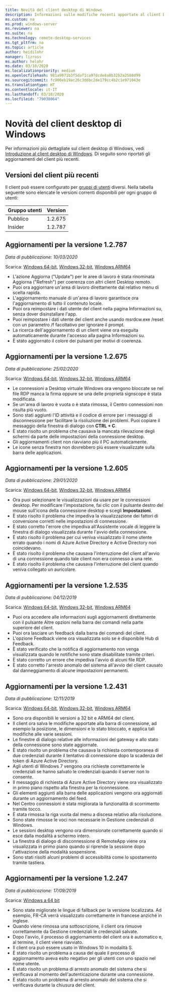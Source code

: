 ```yaml
---
title: Novità del client desktop di Windows
description: Informazioni sulle modifiche recenti apportate al client Desktop remoto per Windows Desktop
ms.custom: na
ms.prod: windows-server
ms.reviewer: na
ms.suite: na
ms.technology: remote-desktop-services
ms.tgt_pltfrm: na
ms.topic: article
author: heidilohr
manager: lizross
ms.author: helohr
ms.date: 03/10/2020
ms.localizationpriority: medium
ms.openlocfilehash: 981a9071b3f5daf1ca97dcde8a8b32b2a2588d99
ms.sourcegitcommit: fc900eb19ac26c3d6bc2de179cc4b2c1e971043e
ms.translationtype: HT
ms.contentlocale: it-IT
ms.lasthandoff: 03/10/2020
ms.locfileid: "79038064"
---
```

# <a name="whats-new-in-the-windows-desktop-client"></a>Novità del client desktop di Windows

Per informazioni più dettagliate sul client desktop di Windows, vedi [Introduzione al client desktop di Windows](windowsdesktop.md). Di seguito sono riportati gli aggiornamenti del client più recenti.

## <a name="latest-client-versions"></a>Versioni del client più recenti

Il client può essere configurato per [gruppi di utenti](windowsdesktop-admin.md#configure-user-groups) diversi. Nella tabella seguente sono elencate le versioni correnti disponibili per ogni gruppo di utenti:

|Gruppo utenti |Version  |
|-----------|---------|
|Pubblico     |1.2.675  |
|Insider    |1.2.787  |

## <a name="updates-for-version-12787"></a>Aggiornamenti per la versione 1.2.787

*Data di pubblicazione: 10/03/2020*

Scarica: [Windows 64-bit](https://query.prod.cms.rt.microsoft.com/cms/api/am/binary/RE4qZVh), [Windows 32-bit](https://query.prod.cms.rt.microsoft.com/cms/api/am/binary/RE4qXhC), [Windows ARM64](https://query.prod.cms.rt.microsoft.com/cms/api/am/binary/RE4qRVA)

- L'azione Aggiorna ("Update") per le aree di lavoro è stata rinominata Aggiorna ("Refresh") per coerenza con altri client Desktop remoto.
- Puoi ora aggiornare un'area di lavoro direttamente dal relativo menu di scelta rapida.
- L'aggiornamento manuale di un'area di lavoro garantisce ora l'aggiornamento di tutto il contenuto locale.
- Puoi ora reimpostare i dati utente del client nella pagina Informazioni su, senza dover disinstallare l'app.
- Puoi reimpostare i dati utente del client anche usando msrdcw.exe /reset con un parametro /f facoltativo per ignorare il prompt.
- La ricerca dell'aggiornamento di un client viene ora eseguita automaticamente durante l'accesso alla pagina Informazioni su.
- È stato aggiornato il colore dei pulsanti per motivi di coerenza.

## <a name="updates-for-version-12675"></a>Aggiornamenti per la versione 1.2.675

*Data di pubblicazione: 25/02/2020*

Scarica: [Windows 64-bit](https://query.prod.cms.rt.microsoft.com/cms/api/am/binary/RE4qeak), [Windows 32-bit](https://query.prod.cms.rt.microsoft.com/cms/api/am/binary/RE4qm7h), [Windows ARM64](https://query.prod.cms.rt.microsoft.com/cms/api/am/binary/RE4qm7g)

- Le connessioni a Desktop virtuale Windows ora vengono bloccate se nel file RDP manca la firma oppure se una delle proprietà signscope è stata modificata.
- Se un'area di lavoro è vuota o è stata rimossa, il Centro connessioni non risulta più vuoto.
- Sono stati aggiunti l'ID attività e il codice di errore per i messaggi di disconnessione per facilitare la risoluzione dei problemi. Puoi copiare il messaggio della finestra di dialogo con **CTRL + C**.
- È stato risolto un problema che causava la mancata rilevazione degli schermi da parte delle impostazioni della connessione desktop.
- Gli aggiornamenti client non riavviano più il PC automaticamente.
- Le icone senza finestra non dovrebbero più essere visualizzate sulla barra delle applicazioni.

## <a name="updates-for-version-12605"></a>Aggiornamenti per la versione 1.2.605

*Data di pubblicazione: 29/01/2020*

Scarica: [Windows 64-bit](https://query.prod.cms.rt.microsoft.com/cms/api/am/binary/RE4oHrD), [Windows 32-bit](https://query.prod.cms.rt.microsoft.com/cms/api/am/binary/RE4oJZs), [Windows ARM64](https://query.prod.cms.rt.microsoft.com/cms/api/am/binary/RE4oXhD)

- Ora puoi selezionare le visualizzazioni da usare per le connessioni desktop. Per modificare l'impostazione, fai clic con il pulsante destro del mouse sull'icona della connessione desktop e scegli **Impostazioni**.
- È stato risolto il problema che impediva la visualizzazione dei fattori di conversione corretti nelle impostazioni di connessione.
- È stato corretto l'errore che impediva all'Assistente vocale di leggere la finestra di dialogo visualizzata durante l'avvio della connessione.
- È stato risolto il problema per cui veniva visualizzato il nome utente errato quando i nomi di Azure Active Directory e Active Directory non coincidevano.
- È stato risolto il problema che causava l'interruzione del client all'avvio di una connessione quando tale client non era connesso a una rete.
- È stato risolto il problema che causava l'interruzione del client quando veniva collegato un auricolare.

## <a name="updates-for-version-12535"></a>Aggiornamenti per la versione 1.2.535

*Data di pubblicazione: 04/12/2019*

Scarica: [Windows 64-bit](https://query.prod.cms.rt.microsoft.com/cms/api/am/binary/RE4k7jH), [Windows 32-bit](https://query.prod.cms.rt.microsoft.com/cms/api/am/binary/RE4k7jL), [Windows ARM64](https://query.prod.cms.rt.microsoft.com/cms/api/am/binary/RE4k27O)

- Puoi ora accedere alle informazioni sugli aggiornamenti direttamente con il pulsante Altre opzioni nella barra dei comandi nella parte superiore del client.
- Puoi ora lasciare un feedback dalla barra dei comandi del client.
- L'opzione Feedback viene ora visualizzata solo se è disponibile Hub di Feedback.
- È stato verificato che la notifica di aggiornamento non venga visualizzata quando le notifiche sono state disabilitate tramite criteri.
- È stato corretto un errore che impediva l'avvio di alcuni file RDP.
- È stato corretto l'arresto anomalo del sistema all'avvio del client causato dal danneggiamento di alcune impostazioni permanenti.

## <a name="updates-for-version-12431"></a>Aggiornamenti per la versione 1.2.431

*Data di pubblicazione: 12/11/2019*

Scarica: [Windows 64-bit](https://query.prod.cms.rt.microsoft.com/cms/api/am/binary/RE48kow), [Windows 32-bit](https://query.prod.cms.rt.microsoft.com/cms/api/am/binary/RE48koA), [Windows ARM64](https://query.prod.cms.rt.microsoft.com/cms/api/am/binary/RE48zYj)

- Sono ora disponibili le versioni a 32 bit e ARM64 del client.
- Il client ora salva le modifiche apportate alla barra di connessione, ad esempio la posizione, le dimensioni e lo stato bloccato, e applica tali modifiche alle varie sessioni.
- Le finestre di dialogo relative alle informazioni del gateway e allo stato della connessione sono state aggiornate.
- È stato risolto un problema che causava la richiesta contemporanea di due credenziali durante il tentativo di connessione dopo la scadenza del token di Azure Active Directory.
- Agli utenti di Windows 7 vengono ora richieste correttamente le credenziali se hanno salvato le credenziali quando il server non lo consente.
- Il messaggio di richiesta di Azure Active Directory viene ora visualizzato in primo piano rispetto alla finestra per la riconnessione.
- Gli elementi aggiunti alla barra delle applicazioni vengono ora aggiornati durante un aggiornamento del feed.
- Nel Centro connessioni è stata migliorata la funzionalità di scorrimento tramite tocco.
- È stata rimossa la riga vuota dal menu a discesa relativo alla risoluzione.
- Sono state rimosse le voci non necessarie in Gestione credenziali di Windows.
- Le sessioni desktop vengono ora dimensionate correttamente quando si esce dalla modalità a schermo intero.
- La finestra di dialogo di disconnessione di RemoteApp viene ora visualizzata in primo piano quando si riprende la sessione dopo l'attivazione della modalità sospensione.
- Sono stati risolti alcuni problemi di accessibilità come lo spostamento tramite tastiera.

## <a name="updates-for-version-12247"></a>Aggiornamenti per la versione 1.2.247

*Data di pubblicazione: 17/09/2019*

Scarica: [Windows a 64 bit](https://query.prod.cms.rt.microsoft.com/cms/api/am/binary/RE3LkSa)

- Sono state migliorate le lingue di fallback per la versione localizzata. Ad esempio, FR-CA verrà visualizzato correttamente in francese anziché in inglese.
- Quando viene rimossa una sottoscrizione, il client ora rimuove correttamente da Gestione credenziali le credenziali salvate.
- Dopo l'avvio, il processo di aggiornamento del client ora è automatico e, al termine, il client viene riavviato.
- Il client ora può essere usato in Windows 10 in modalità S.
- È stato risolto un problema a causa del quale il processo di aggiornamento aveva esito negativo per gli utenti con uno spazio nel nome utente.
- È stato risolto un problema di arresto anomalo del sistema che si verificava al momento dell'autenticazione durante una connessione.
- È stato risolto un problema di arresto anomalo del sistema che si verificava durante la chiusura del client.

